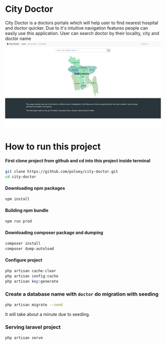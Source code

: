 # City Doctor
City Doctor is a doctors portals which will help user to find nearest hospital and doctor quicker. Due to it's intuitive navigation features people can easily use this application. User can search doctor by their locality, city and doctor name
<img src="https://raw.githubusercontent.com/poloey/city-doctor/master/website.png" alt="">

# How to run this project

#### First clone project from github and cd into this project inside terminal

~~~bash
git clone https://github.com/poloey/city-doctor.git
cd city-doctor
~~~

#### Downloading npm packages
~~~bash
npm install
~~~

#### Building npm bundle
~~~bash
npm run prod
~~~

#### Downloading composer package  and dumping
~~~bash
composer install
composer dump-autoload
~~~

#### Configure project
~~~php
php artisan cache:clear
php artisan config:cache
php artisan key:generate
~~~
### Create a database name with `doctor` do migration with seeding
~~~bash
php artisan migrate --seed
~~~
It will take about a minute due to seeding.

### Serving laravel project
~~~
php artisan serve
~~~








